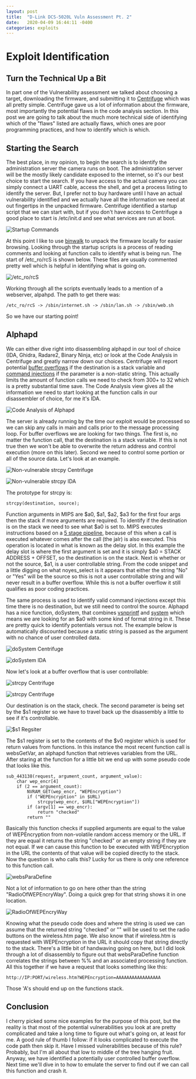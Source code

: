 ```yaml
---
layout: post
title:  "D-Link DCS-5020L Vuln Assessment Pt. 2"
date:   2020-04-09 16:44:11 -0400
categories: exploits
---
```


# Exploit Identification

## Turn the Technical Up a Bit
In part one of the Vulnerability assessment we talked about choosing a target,
downloading the firmware, and submitting it to
[Centrifuge](https://www.refirmlabs.com/centrifuge-platform/) which was all pretty
simple. Centrifuge gave us a lot of information about the firmware, most
importantly the potential flaws in the code analysis section. In this
post we are going to talk about the much more technical side of identifying which
of the "flaws" listed are actually flaws, which ones are poor programming
practices, and how to identify which is which.

## Starting the Search
The best place, in my opinion, to begin the search is to identify the administration
server the camera runs on boot. The administration server will be the mostly likely
candidate exposed to the internet, so it's our best choice to start the search.
If you have access to the actual camera you can simply connect a UART cable,
access the shell, and get a process listing to identify the server. But, I
prefer not to buy hardware until I have an actual vulnerability identified and
we actually have all the information we need at out fingertips in the unpacked
firmware. Centrifuge identified a startup script that we can start with,
but if you don't have access to Centrifuge a good place to start is /etc/init.d and
see what services are run at boot.

![Startup Commands]({{site.baseurl}}/assets/images/dcs-5020l/dcs-5020L_2_img/startup.png)

At this point I like to use [binwalk](https://github.com/ReFirmLabs/binwalk) to
unpack the firmware locally for easier browsing. Looking through the startup
scripts is a process of reading comments and looking at function calls to identify
what is being run. The start of /etc_ro/rcS is shown below. These files are usually
commented pretty well which is helpful in identifying what is going on.

![/etc_ro/rcS]({{site.baseurl}}/assets/images/dcs-5020l/dcs-5020L_2_img/rcS.png)

Working through all the scripts eventually leads to a mention of a webserver,
alpahpd. The path to get there was:

    /etc_ro/rcS -> /sbin/internet.sh -> /sbin/lan.sh -> /sbin/web.sh
So we have our starting point!

## Alphapd
We can either dive right into disassembling alphapd in our tool of choice
(IDA, Ghidra, Radare2, Binary Ninja, etc) or look at the Code Analysis in
Centrifuge and greatly narrow down our choices. Centrifuge will report potential
[buffer overflows](https://en.wikipedia.org/wiki/Buffer_overflow) if the
destination is a stack variable and
[command injections](https://en.wikipedia.org/wiki/Code_injection) if the
parameter is a non-static string. This actually limits the amount of function calls we need
to check from 300+ to 32 which is a pretty substantial time save. The Code Analysis
view gives all the information we need to start looking at the function calls in our
disassembler of choice, for me it's IDA.

![Code Analysis of Alphapd]({{site.baseurl}}/assets/images/dcs-5020l/dcs-5020L_2_img/code_analysis.png)

The server is already running by the time our exploit would be processed so we
can skip any calls in main and calls prior to the message processing loop. For buffer
overflows we are looking for two things. The first is, no matter the function call,
that the destination is a stack variable. If this is not true then we won't be able
to overwrite the return address and control execution (more on this later). Second
we need to control some portion or all of the source data. Let's look at an example.

![Non-vulnerable strcpy Centrifuge]({{site.baseurl}}/assets/images/dcs-5020l/dcs-5020L_2_img/overflow_centrifuge.png)

![Non-vulnerable strcpy IDA]({{site.baseurl}}/assets/images/dcs-5020l/dcs-5020L_2_img/overflow_example.png)

The prototype for strcpy is:

```
strcpy(destination, source);
```
Function arguments in MIPS are $a0, $a1, $a2, $a3 for the first four args then the
stack if more arguments are required. To identify if the destination is on the
stack we need to see what $a0 is set to. MIPS executes instructions based on a [5
stage pipeline](https://en.wikipedia.org/wiki/Classic_RISC_pipeline), because of
this when a call is executed whatever comes after the call (the jalr) is also
executed. This operation is located in what is known as the delay slot. In this
example the delay slot is where the first argument is set and it is simply $a0
= STACK ADDRESS + OFFSET, so the destination is on the stack. Next is whether or
not the source, $a1, is a user controllable string. From the code snippet and a little
digging on what noyes_select is it appears that either the string "No" or "Yes"
will be the source so this is not a user controllable string and will never result in
a buffer overflow. While this is not a buffer overflow it still qualifies as poor
coding practices.

The same process is used to identify valid command injections except this time
there is no destination, but we still need to control the source. Alphapd has a nice
function, doSystem, that combines
[vsnprintf](http://www.cplusplus.com/reference/cstdio/vsnprintf/) and
[system](http://www.cplusplus.com/reference/cstdlib/system/) which means we are
looking for an $a0 with some kind of format string in it. These are pretty quick
to identify potentials versus not. The example below is automatically discounted
because a static string is passed as the argument with no chance of user controlled
data.

![doSystem Centrifuge]({{site.baseurl}}/assets/images/dcs-5020l/dcs-5020L_2_img/doSystem_centrifuge.png)

![doSystem IDA]({{site.baseurl}}/assets/images/dcs-5020l/dcs-5020L_2_img/doSystem_bad.png)

Now let's look at a buffer overflow that is user controllable:

![strcpy Centrifuge]({{site.baseurl}}/assets/images/dcs-5020l/dcs-5020L_2_img/strcpy_centrifuge.png)

![strcpy Centrifuge]({{site.baseurl}}/assets/images/dcs-5020l/dcs-5020L_2_img/strcpy_ida.png)

Our destination is on the stack, check. The second parameter is being set by the
$s1 register so we have to travel back up the disassembly a little to see if it's
controllable.

![$s1 Regsiter]({{site.baseurl}}/assets/images/dcs-5020l/dcs-5020L_2_img/ida_s1.png)

The $s1 register is set to the contents of the $v0 register which is used for return
values from functions. In this instance the most recent function call is websGetVar,
an alphapd function that retrieves variables from the URL. After staring at the
function for a little bit we end up with some pseudo code that looks like this.

```
sub_443138(request, argument_count, argument_value):
    char wep_encr[4]
    if (2 == argument_count):
        NVRAM_GET(wep_encr, "WEPEncryption")
        if ("WEPEncryption" in $URL)
            strcpy(wep_encr, $URL["WEPEncryption"])
        if (argv[1] == wep_encr):
            return "checked"
        return ""
```
Basically this function checks if supplied arguments are equal to the value of
WEPEncryption from non-volatile random access memory or the URL. If they are
equal it returns the string "checked" or an empty string if they are not equal. If we can cause this
function to be executed with WEPEncryption in the URL the contents of that value
 will be copied directly to the stack. Now the question is who calls this? Lucky
 for us there is only one reference to this function call.

![websParaDefine]({{site.baseurl}}/assets/images/dcs-5020l/dcs-5020L_2_img/websParaDefine.png)

Not a lot of information to go on here other than the string "RadioOfWEPEncryWay".
Doing a quick grep for that string shows it in one location.

![RadioOfWEPEncryWay]({{site.baseurl}}/assets/images/dcs-5020l/dcs-5020L_2_img/RadioOfWEPEncryWay.png)

Knowing what the pseudo code does and where the string is used we can assume that
the returned string "checked" or "" will be used to set the radio buttons on the
wireless.htm page. We also know that if wireless.htm is requested with WEPEncryption
in the URL it should copy that string directly to the stack. There's a little bit
of handwaving going on here, but I did look through a lot of disassembly to figure
out that websParaDefine function correlates the strings between %% and an associated
processing function. All this together if we have a request that looks something
like this:

```
http://IP:PORT/wireless.htm?WEPEncryption=AAAAAAAAAAAAAAAAA
```
Those 'A's should end up on the functions stack.

## Conclusion
I cherry picked some nice examples for the purpose of this post, but the reality
is that most of the potential vulnerabilities you look at are pretty complicated
and take a long time to figure out what's going on, at least for me. A good rule
of thumb I follow: if it looks complicated to execute the code path then skip it.
Have I missed vulnerabilities because of this rule? Probably, but I'm all about
that low to middle of the tree hanging fruit. Anyway, we have identified a
potentially user controlled buffer overflow. Next time we'll dive in to how to
emulate the server to find out if we can call this function and crash it.
